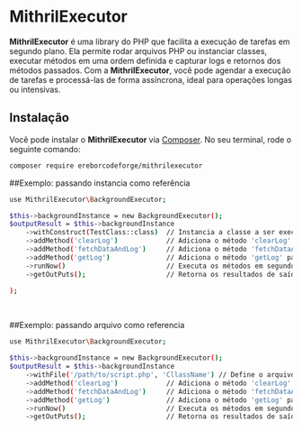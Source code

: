 # MithrilExecutor

**MithrilExecutor** é uma library do PHP que facilita a execução de tarefas em segundo plano. Ela permite rodar arquivos PHP ou instanciar classes, executar métodos em uma ordem definida e capturar logs e retornos dos métodos passados. Com a **MithrilExecutor**, você pode agendar a execução de tarefas e processá-las de forma assíncrona, ideal para operações longas ou intensivas.

## Instalação

Você pode instalar o **MithrilExecutor** via [Composer](https://getcomposer.org/). No seu terminal, rode o seguinte comando:

```bash
composer require ereborcodeforge/mithrilexecutor
```

##Exemplo: passando instancia como referência

```bash
use MithrilExecutor\BackgroundExecutor;

$this->backgroundInstance = new BackgroundExecutor();
$outputResult = $this->backgroundInstance
    ->withConstruct(TestClass::class)  // Instancia a classe a ser executada
    ->addMethod('clearLog')            // Adiciona o método 'clearLog' para execução
    ->addMethod('fetchDataAndLog')     // Adiciona o método 'fetchDataAndLog' para execução
    ->addMethod('getLog')              // Adiciona o método 'getLog' para execução
    ->runNow()                         // Executa os métodos em segundo plano
    ->getOutPuts();                    // Retorna os resultados de saída

);
```

<br>

##Exemplo: passando arquivo como referencia

```bash
use MithrilExecutor\BackgroundExecutor;

$this->backgroundInstance = new BackgroundExecutor();
$outputResult = $this->backgroundInstance
    ->withFile('/path/to/script.php', 'CllassName') // Define o arquivo PHP a ser executado
    ->addMethod('clearLog')            // Adiciona o método 'clearLog' para execução
    ->addMethod('fetchDataAndLog')     // Adiciona o método 'fetchDataAndLog' para execução
    ->addMethod('getLog')              // Adiciona o método 'getLog' para execução
    ->runNow()                         // Executa os métodos em segundo plano
    ->getOutPuts();                    // Retorna os resultados de saída


```
